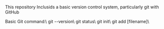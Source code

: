 This repository Inclusids a basic version control system, particularly git with GitHub

Basic Git command:\\
git --version\\
git status\\
git init\\
git add [filename]\\
